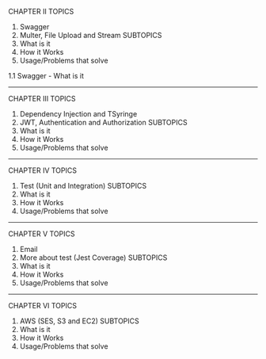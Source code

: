 CHAPTER II
TOPICS
   1. Swagger
   2. Multer, File Upload and Stream
SUBTOPICS
   1. What is it
   2. How it Works
   3. Usage/Problems that solve

1.1 Swagger - What is it

---
   
CHAPTER III
TOPICS
   1. Dependency Injection and TSyringe
   2. JWT, Authentication and Authorization
SUBTOPICS
   1. What is it
   2. How it Works
   3. Usage/Problems that solve

---

CHAPTER IV
TOPICS
   1. Test (Unit and Integration)
SUBTOPICS
   1. What is it
   2. How it Works
   3. Usage/Problems that solve

---

CHAPTER V
TOPICS
   1. Email
   2. More about test (Jest Coverage)
SUBTOPICS
   1. What is it
   2. How it Works
   3. Usage/Problems that solve

---

CHAPTER VI
TOPICS
   1. AWS (SES, S3 and EC2)
SUBTOPICS
   1. What is it
   2. How it Works
   3. Usage/Problems that solve

